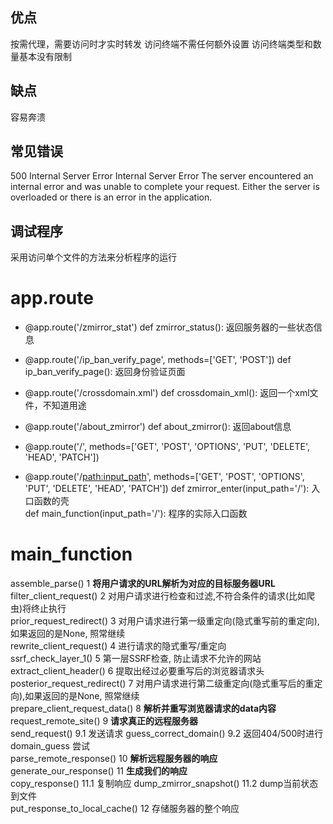 ## 优点
按需代理，需要访问时才实时转发
访问终端不需任何额外设置
访问终端类型和数量基本没有限制

## 缺点
容易奔溃

## 常见错误
500 Internal Server Error
Internal Server Error
The server encountered an internal error and was unable to complete your request. Either the server is overloaded or there is an error in the application.

## 调试程序
采用访问单个文件的方法来分析程序的运行

# app.route 
- @app.route('/zmirror_stat')
    def zmirror_status():           返回服务器的一些状态信息

- @app.route('/ip_ban_verify_page', methods=['GET', 'POST'])
    def ip_ban_verify_page():    返回身份验证页面

- @app.route('/crossdomain.xml')
    def crossdomain_xml():          返回一个xml文件，不知道用途

- @app.route('/about_zmirror')
    def about_zmirror():                   返回about信息

- @app.route('/', methods=['GET', 'POST', 'OPTIONS', 'PUT', 'DELETE', 'HEAD', 'PATCH'])
- @app.route('/<path:input_path>', methods=['GET', 'POST', 'OPTIONS', 'PUT', 'DELETE', 'HEAD', 'PATCH'])
    def zmirror_enter(input_path='/'):      入口函数的壳  
    def main_function(input_path='/'):   程序的实际入口函数  
# main_function

assemble_parse()                 1 **将用户请求的URL解析为对应的目标服务器URL**  
filter_client_request()          2 对用户请求进行检查和过滤,不符合条件的请求(比如爬虫)将终止执行  
prior_request_redirect()         3 对用户请求进行第一级重定向(隐式重写前的重定向),如果返回的是None, 照常继续  
rewrite_client_request()         4 进行请求的隐式重写/重定向  
ssrf_check_layer_1()             5 第一层SSRF检查, 防止请求不允许的网站  
extract_client_header()          6 提取出经过必要重写后的浏览器请求头  
posterior_request_redirect()     7 对用户请求进行第二级重定向(隐式重写后的重定向),如果返回的是None, 照常继续  
prepare_client_request_data()    8 **解析并重写浏览器请求的data内容**  
request_remote_site()            9 **请求真正的远程服务器**  
send_request()              	 9.1 发送请求
guess_correct_domain()           9.2 返回404/500时进行 domain_guess 尝试  
parse_remote_response()          10 **解析远程服务器的响应**  
generate_our_response()          11 **生成我们的响应**  
copy_response() 	         11.1 复制响应
dump_zmirror_snapshot()          11.2 dump当前状态到文件  
put_response_to_local_cache()    12 存储服务器的整个响应
